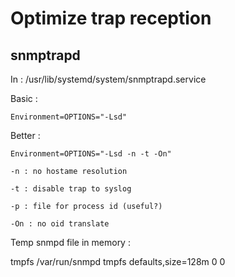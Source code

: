 Optimize trap reception
===============


snmptrapd
---------------

In :  /usr/lib/systemd/system/snmptrapd.service

Basic : 

	Environment=OPTIONS="-Lsd"

Better : 

	Environment=OPTIONS="-Lsd -n -t -On"
	
	-n : no hostame resolution 
	
	-t : disable trap to syslog
	
	-p : file for process id (useful?)
	
	-On : no oid translate
	
Temp snmpd file in memory : 

tmpfs /var/run/snmpd                     tmpfs defaults,size=128m 0 0

